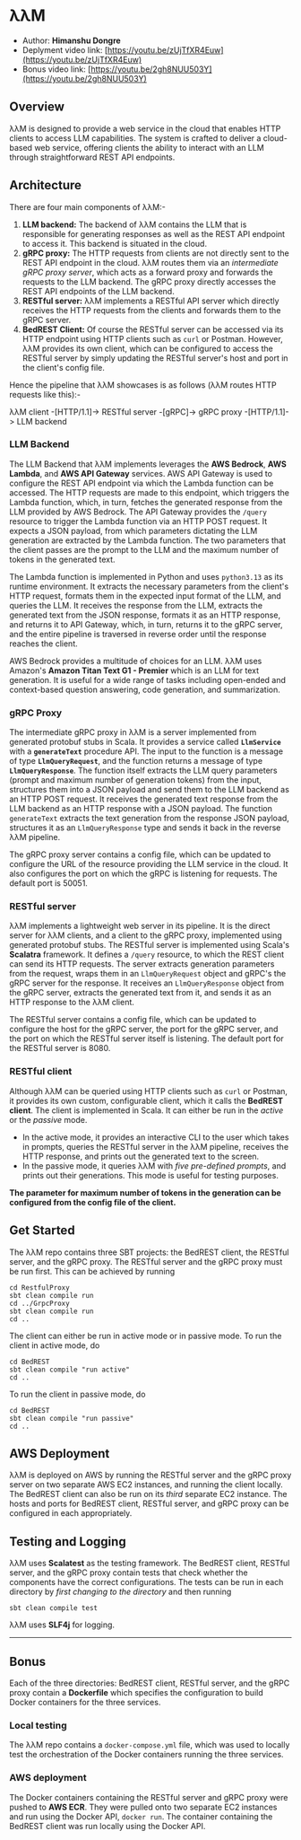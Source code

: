 # λλM

+ Author: **Himanshu Dongre**
+ Deplyment video link: [https://youtu.be/zUjTfXR4Euw](https://youtu.be/zUjTfXR4Euw)
+ Bonus video link: [https://youtu.be/2gh8NUU503Y](https://youtu.be/2gh8NUU503Y)

## Overview

λλM is designed to provide a web service in the cloud that enables HTTP clients to access LLM capabilities. The system is crafted to deliver a cloud-based web service, offering clients the ability to interact with an LLM through straightforward REST API endpoints.

## Architecture

There are four main components of λλM:-

1. **LLM backend:** The backend of λλM contains the LLM that is responsible for generating responses as well as the REST API endpoint to access it. This backend is situated in the cloud.
2. **gRPC proxy:** The HTTP requests from clients are not directly sent to the REST API endpoint in the cloud. λλM routes them via an *intermediate gRPC proxy server*, which acts as a forward proxy and forwards the requests to the LLM backend. The gRPC proxy directly accesses the REST API endpoints of the LLM backend.
3. **RESTful server:** λλM implements a RESTful API server which directly receives the HTTP requests from the clients and forwards them to the gRPC server.
4. **BedREST Client:** Of course the RESTful server can be accessed via its HTTP endpoint using HTTP clients such as `curl` or Postman. However, λλM provides its own client, which can be configured to access the RESTful server by simply updating the RESTful server's host and port in the client's config file.

Hence the pipeline that λλM showcases is as follows (λλM routes HTTP requests like this):-

λλM client -[HTTP/1.1]-> RESTful server -[gRPC]-> gRPC proxy -[HTTP/1.1]-> LLM backend

### LLM Backend

The LLM Backend that λλM implements leverages the **AWS Bedrock**, **AWS Lambda**, and **AWS API Gateway** services. AWS API Gateway is used to configure the REST API endpoint via which the Lambda function can be accessed. The HTTP requests are made to this endpoint, which triggers the Lambda function, which, in turn, fetches the generated response from the LLM provided by AWS Bedrock. The API Gateway provides the `/query` resource to trigger the Lambda function via an HTTP POST request. It expects a JSON payload, from which parameters dictating the LLM generation are extracted by the Lambda function. The two parameters that the client passes are the prompt to the LLM and the maximum number of tokens in the generated text.

The Lambda function is implemented in Python and uses `python3.13` as its runtime environment. It extracts the necessary parameters from the client's HTTP request, formats them in the expected input format of the LLM, and queries the LLM. It receives the response from the LLM, extracts the generated text from the JSON response, formats it as an HTTP response, and returns it to API Gateway, which, in turn, returns it to the gRPC server, and the entire pipeline is traversed in reverse order until the response reaches the client.

AWS Bedrock provides a multitude of choices for an LLM. λλM uses Amazon's **Amazon Titan Text G1 - Premier** which is an LLM for text generation. It is useful for a wide range of tasks including open-ended and context-based question answering, code generation, and summarization.

### gRPC Proxy

The intermediate gRPC proxy in λλM is a server implemented from generated protobuf stubs in Scala. It provides a service called **`LlmService`** with a **`generateText`** procedure API. The input to the function is a message of type **`LlmQueryRequest`**, and the function returns a message of type **`LlmQueryResponse`**. The function itself extracts the LLM query parameters (prompt and maximum number of generation tokens) from the input, structures them into a JSON payload and send them to the LLM backend as an HTTP POST request. It receives the generated text response from the LLM backend as an HTTP response with a JSON payload. The function `generateText` extracts the text generation from the response JSON payload, structures it as an `LlmQueryResponse` type and sends it back in the reverse λλM pipeline.

The gRPC proxy server contains a config file, which can be updated to configure the URL of the resource providing the LLM service in the cloud. It also configures the port on which the gRPC is listening for requests. The default port is 50051.

### RESTful server

λλM implements a lightweight web server in its pipeline. It is the direct server for λλM clients, and a client to the gRPC proxy, implemented using generated protobuf stubs. The RESTful server is implemented using Scala's **Scalatra** framework. It defines a `/query` resource, to which the REST client can send its HTTP requests. The server extracts generation parameters from the request, wraps them in an `LlmQueryRequest` object and gRPC's the gRPC server for the response. It receives an `LlmQueryResponse` object from the gRPC server, extracts the generated text from it, and sends it as an HTTP response to the λλM client.

The RESTful server contains a config file, which can be updated to configure the host for the gRPC server, the port for the gRPC server, and the port on which the RESTful server itself is listening. The default port for the RESTful server is 8080.

### RESTful client

Although λλM can be queried using HTTP clients such as `curl` or Postman, it provides its own custom, configurable client, which it calls the **BedREST client**. The client is implemented in Scala. It can either be run in the *active* or the *passive* mode.

+ In the active mode, it provides an interactive CLI to the user which takes in prompts, queries the RESTful server in the λλM pipeline, receives the HTTP response, and prints out the generated text to the screen.
+ In the passive mode, it queries λλM with *five pre-defined prompts*, and prints out their generations. This mode is useful for testing purposes.

**The parameter for maximum number of tokens in the generation can be configured from the config file of the client.**

## Get Started

The λλM repo contains three SBT projects: the BedREST client, the RESTful server, and the gRPC proxy. The RESTful server and the gRPC proxy must be run first. This can be achieved by running

```shell
cd RestfulProxy
sbt clean compile run
cd ../GrpcProxy
sbt clean compile run
cd ..
```

The client can either be run in active mode or in passive mode. To run the client in active mode, do

```shell
cd BedREST
sbt clean compile "run active"
cd ..
```

To run the client in passive mode, do

```shell
cd BedREST
sbt clean compile "run passive"
cd ..
```

## AWS Deployment

λλM is deployed on AWS by running the RESTful server and the gRPC proxy server on two separate AWS EC2 instances, and running the client locally. The BedREST client can also be run on its *third* separate EC2 instance. The hosts and ports for BedREST client, RESTful server, and gRPC proxy can be configured in each appropriately.

## Testing and Logging

λλM uses **Scalatest** as the testing framework. The BedREST client, RESTful server, and the gRPC proxy contain tests that check whether the components have the correct configurations. The tests can be run in each directory by *first changing to the directory* and then running

```shell
sbt clean compile test
```

λλM uses **SLF4j** for logging.

---

## Bonus

Each of the three directories: BedREST client, RESTful server, and the gRPC proxy contain a **Dockerfile** which specifies the configuration to build Docker containers for the three services.

### Local testing

The λλM repo contains a `docker-compose.yml` file, which was used to locally test the orchestration of the Docker containers running the three services.

### AWS deployment

The Docker containers containing the RESTful server and gRPC proxy were pushed to **AWS ECR**. They were pulled onto two separate EC2 instances and run using the Docker API, `docker run`. The container containing the BedREST client was run locally using the Docker API.